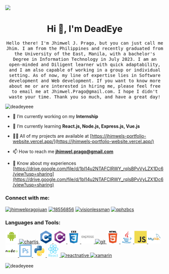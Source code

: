 [![](avatar.gif)](https://rishavchanda.io)
<h1 align="center">Hi 👋, I'm DeadEye</h1>
<p align="center">
  <samp>
  Hello there! I'm Jhimwel J. Prago, but you can just call me Jhim. I am from the Philippines and recently graduated from the University of the East, Manila, with a bachelor's Degree in Information Technology in July 2023. I am an open-minded and Diligent learner with quick adaptability, and I am also capable of working in a group or individual setting. As of now, my line of expertise lies in Software development and Web development. If you want to know more about me or are interested in hiring me, please feel free to email me at Jhimwel.Prago@gmail.com. I hope I didn't waste your time. Thank you so much, and have a great day!
  </samp>
</p>

<p align="left"> <img src="https://komarev.com/ghpvc/?username=deadeyeee&label=Profile%20views&color=0e75b6&style=flat" alt="deadeyeee" /> </p>

- 🔭 I’m currently working on my **Internship**

- 🌱 I’m currently learning **React.js, Node.js, Express.js, Vue.js**

- 👨‍💻 All of my projects are available at [https://jhimwels-portfolio-website.vercel.app/](https://jhimwels-portfolio-website.vercel.app/)
  
- 📫 How to reach me **jhimwel.prago@gmail.com**

- 📄 Know about my experiences [https://drive.google.com/file/d/1bl14u2NTAFCIRWY_rqIsBPvVyLZX1Dc6/view?usp=sharing](https://drive.google.com/file/d/1bl14u2NTAFCIRWY_rqIsBPvVyLZX1Dc6/view?usp=sharing)

<h3 align="left">Connect with me:</h3>
<p align="left">
<a href="https://linkedin.com/in/jhimwelpragojuan" target="blank"><img align="center" src="https://raw.githubusercontent.com/rahuldkjain/github-profile-readme-generator/master/src/images/icons/Social/linked-in-alt.svg" alt="jhimwelpragojuan" height="30" width="40" /></a>
<a href="https://stackoverflow.com/users/18556856" target="blank"><img align="center" src="https://raw.githubusercontent.com/rahuldkjain/github-profile-readme-generator/master/src/images/icons/Social/stack-overflow.svg" alt="18556856" height="30" width="40" /></a>
<a href="https://fb.com/visionlessman" target="blank"><img align="center" src="https://raw.githubusercontent.com/rahuldkjain/github-profile-readme-generator/master/src/images/icons/Social/facebook.svg" alt="visionlessman" height="30" width="40" /></a>
<a href="https://instagram.com/qphzbcs" target="blank"><img align="center" src="https://raw.githubusercontent.com/rahuldkjain/github-profile-readme-generator/master/src/images/icons/Social/instagram.svg" alt="qphzbcs" height="30" width="40" /></a>
</p>

<h3 align="left">Languages and Tools:</h3>
<p align="left"> <a href="https://developer.android.com" target="_blank" rel="noreferrer"> <img src="https://raw.githubusercontent.com/devicons/devicon/master/icons/android/android-original-wordmark.svg" alt="android" width="40" height="40"/> </a> <a href="https://www.chartjs.org" target="_blank" rel="noreferrer"> <img src="https://www.chartjs.org/media/logo-title.svg" alt="chartjs" width="40" height="40"/> </a> <a href="https://www.w3schools.com/cpp/" target="_blank" rel="noreferrer"> <img src="https://raw.githubusercontent.com/devicons/devicon/master/icons/cplusplus/cplusplus-original.svg" alt="cplusplus" width="40" height="40"/> </a> <a href="https://www.w3schools.com/cs/" target="_blank" rel="noreferrer"> <img src="https://raw.githubusercontent.com/devicons/devicon/master/icons/csharp/csharp-original.svg" alt="csharp" width="40" height="40"/> </a> <a href="https://www.w3schools.com/css/" target="_blank" rel="noreferrer"> <img src="https://raw.githubusercontent.com/devicons/devicon/master/icons/css3/css3-original-wordmark.svg" alt="css3" width="40" height="40"/> </a> <a href="https://expressjs.com" target="_blank" rel="noreferrer"> <img src="https://raw.githubusercontent.com/devicons/devicon/master/icons/express/express-original-wordmark.svg" alt="express" width="40" height="40"/> </a> <a href="https://git-scm.com/" target="_blank" rel="noreferrer"> <img src="https://www.vectorlogo.zone/logos/git-scm/git-scm-icon.svg" alt="git" width="40" height="40"/> </a> <a href="https://www.w3.org/html/" target="_blank" rel="noreferrer"> <img src="https://raw.githubusercontent.com/devicons/devicon/master/icons/html5/html5-original-wordmark.svg" alt="html5" width="40" height="40"/> </a> <a href="https://www.java.com" target="_blank" rel="noreferrer"> <img src="https://raw.githubusercontent.com/devicons/devicon/master/icons/java/java-original.svg" alt="java" width="40" height="40"/> </a> <a href="https://developer.mozilla.org/en-US/docs/Web/JavaScript" target="_blank" rel="noreferrer"> <img src="https://raw.githubusercontent.com/devicons/devicon/master/icons/javascript/javascript-original.svg" alt="javascript" width="40" height="40"/> </a> <a href="https://www.mysql.com/" target="_blank" rel="noreferrer"> <img src="https://raw.githubusercontent.com/devicons/devicon/master/icons/mysql/mysql-original-wordmark.svg" alt="mysql" width="40" height="40"/> </a> <a href="https://nodejs.org" target="_blank" rel="noreferrer"> <img src="https://raw.githubusercontent.com/devicons/devicon/master/icons/nodejs/nodejs-original-wordmark.svg" alt="nodejs" width="40" height="40"/> </a> <a href="https://www.photoshop.com/en" target="_blank" rel="noreferrer"> <img src="https://raw.githubusercontent.com/devicons/devicon/master/icons/photoshop/photoshop-line.svg" alt="photoshop" width="40" height="40"/> </a> <a href="https://www.python.org" target="_blank" rel="noreferrer"> <img src="https://raw.githubusercontent.com/devicons/devicon/master/icons/python/python-original.svg" alt="python" width="40" height="40"/> </a> <a href="https://reactjs.org/" target="_blank" rel="noreferrer"> <img src="https://raw.githubusercontent.com/devicons/devicon/master/icons/react/react-original-wordmark.svg" alt="react" width="40" height="40"/> </a> <a href="https://reactnative.dev/" target="_blank" rel="noreferrer"> <img src="https://reactnative.dev/img/header_logo.svg" alt="reactnative" width="40" height="40"/> </a> <a href="https://dotnet.microsoft.com/apps/xamarin" target="_blank" rel="noreferrer"> <img src="https://raw.githubusercontent.com/detain/svg-logos/780f25886640cef088af994181646db2f6b1a3f8/svg/xamarin.svg" alt="xamarin" width="40" height="40"/> </a> </p>

<p><img align="center" src="https://github-readme-streak-stats.herokuapp.com/?user=deadeyeee&" alt="deadeyeee" /></p>
